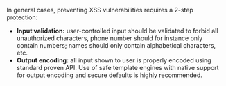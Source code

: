 In general cases, preventing XSS vulnerabilities requires a 2-step protection:

*   **Input validation:** user-controlled input should be validated to forbid all unauthorized characters, phone number should for instance only contain numbers; names should only contain alphabetical characters, etc.
*   **Output encoding:** all input shown to user is properly encoded using standard proven API. Use of safe template engines with native support for output encoding and secure defaults is highly recommended.